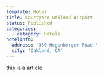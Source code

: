 ```yaml
---
template: Hotel
title: Courtyard Oakland Airport
status: Published
categories:
  - category: Hotels
hotelInfo:
  address: '350 Hegenberger Road '
  city: 'Oakland, CA'
---
```


this is a article
